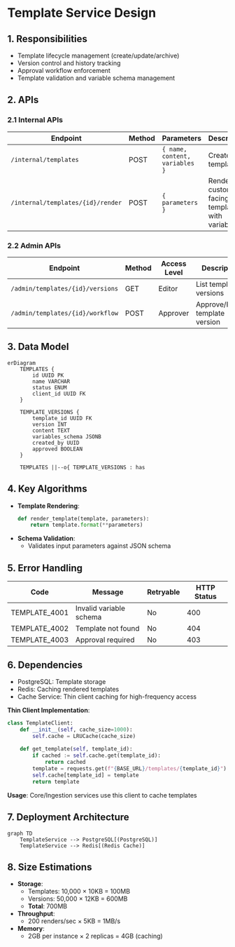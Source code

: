 # Template Service Design

## 1. Responsibilities
- Template lifecycle management (create/update/archive)
- Version control and history tracking
- Approval workflow enforcement
- Template validation and variable schema management

## 2. APIs
### 2.1 Internal APIs
| Endpoint | Method | Parameters | Description                                    |
|----------|--------|------------|------------------------------------------------|
| `/internal/templates` | POST | `{ name, content, variables }` | Create new template                            |
| `/internal/templates/{id}/render` | POST | `{ parameters }` | Render customer facing template with variables |

### 2.2 Admin APIs
| Endpoint                         | Method | Access Level | Description                     |
|----------------------------------|--------|--------------|---------------------------------|
| `/admin/templates/{id}/versions` | GET | Editor | List template versions          |
| `/admin/templates/{id}/workflow` | POST | Approver | Approve/Reject template version |

## 3. Data Model
```mermaid
erDiagram
    TEMPLATES {
        id UUID PK
        name VARCHAR
        status ENUM
        client_id UUID FK
    }
    
    TEMPLATE_VERSIONS {
        template_id UUID FK
        version INT
        content TEXT
        variables_schema JSONB
        created_by UUID
        approved BOOLEAN
    }
    
    TEMPLATES ||--o{ TEMPLATE_VERSIONS : has
```

## 4. Key Algorithms
- **Template Rendering**:
  ```python
  def render_template(template, parameters):
      return template.format(**parameters)
  ```
- **Schema Validation**:
  - Validates input parameters against JSON schema

## 5. Error Handling
| Code | Message | Retryable | HTTP Status |
|------|---------|-----------|-------------|
| TEMPLATE_4001 | Invalid variable schema | No | 400 |
| TEMPLATE_4002 | Template not found | No | 404 |
| TEMPLATE_4003 | Approval required | No | 403 |

## 6. Dependencies
- PostgreSQL: Template storage
- Redis: Caching rendered templates
- Cache Service: Thin client caching for high-frequency access

**Thin Client Implementation**:
```python
class TemplateClient:
    def __init__(self, cache_size=1000):
        self.cache = LRUCache(cache_size)
    
    def get_template(self, template_id):
        if cached := self.cache.get(template_id):
            return cached
        template = requests.get(f"{BASE_URL}/templates/{template_id}")
        self.cache[template_id] = template
        return template
```

**Usage**: Core/Ingestion services use this client to cache templates

## 7. Deployment Architecture
```mermaid
graph TD
    TemplateService --> PostgreSQL[(PostgreSQL)]
    TemplateService --> Redis[(Redis Cache)]
```

## 8. Size Estimations
- **Storage**: 
  - Templates: 10,000 × 10KB = 100MB
  - Versions: 50,000 × 12KB = 600MB
  - **Total**: 700MB
- **Throughput**: 
  - 200 renders/sec × 5KB = 1MB/s
- **Memory**: 
  - 2GB per instance × 2 replicas = 4GB (caching)
